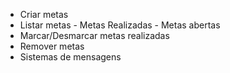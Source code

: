 - Criar metas
- Listar metas
        - Metas Realizadas
        - Metas abertas
- Marcar/Desmarcar metas realizadas
- Remover metas
- Sistemas de mensagens 
